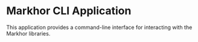# Markhor CLI Application

This application provides a command-line interface for interacting with the Markhor libraries.